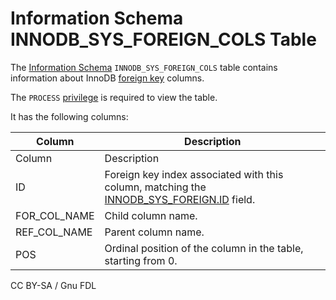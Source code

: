 # Information Schema INNODB\_SYS\_FOREIGN\_COLS Table

The [Information Schema](../../) `INNODB_SYS_FOREIGN_COLS` table contains information about InnoDB [foreign key](../../../../../../../ha-and-performance/optimization-and-tuning/optimization-and-indexes/foreign-keys.md) columns.

The `PROCESS` [privilege](../../../../../account-management-sql-statements/grant.md) is required to view the table.

It has the following columns:

| Column         | Description                                                                                                                                  |
| -------------- | -------------------------------------------------------------------------------------------------------------------------------------------- |
| Column         | Description                                                                                                                                  |
| ID             | Foreign key index associated with this column, matching the [INNODB\_SYS\_FOREIGN.ID](information-schema-innodb_sys_foreign-table.md) field. |
| FOR\_COL\_NAME | Child column name.                                                                                                                           |
| REF\_COL\_NAME | Parent column name.                                                                                                                          |
| POS            | Ordinal position of the column in the table, starting from 0.                                                                                |

CC BY-SA / Gnu FDL
